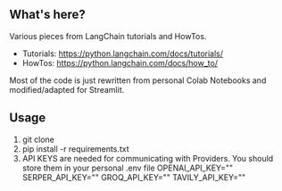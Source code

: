 ## What's here?

Various pieces from LangChain tutorials and HowTos.

- Tutorials: https://python.langchain.com/docs/tutorials/
- HowTos: https://python.langchain.com/docs/how_to/

Most of the code is just rewritten from personal Colab Notebooks and modified/adapted for Streamlit.

## Usage

1.  git clone
2.  pip install -r requirements.txt
3.  API KEYS are needed for communicating with Providers. You should store them in your personal .env file
    OPENAI_API_KEY=""
    SERPER_API_KEY=""
    GROQ_API_KEY=""
    TAVILY_API_KEY=""
